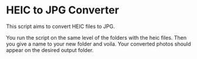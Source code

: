 # HEIC to JPG Converter
This script aims to convert HEIC files to JPG.

You run the script on the same level of the folders with the heic files. Then you give a name to your new folder and voila.
Your converted photos should appear on the desired output folder.

